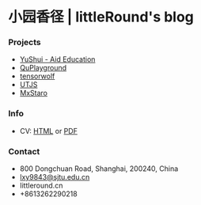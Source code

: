 # 小园香径 | littleRound's blog

### Projects
- [YuShui - Aid Education](http://ys.littleround.cn)
- [QuPlayground](https://camelop.github.io/QuPlayground)
- [tensorwolf](https://github.com/camelop/tensorwolf)
- [UTJS](https://github.com/camelop/UTJS)
- [MxStaro](https://github.com/camelop/MxStaro)

### Info
- CV: [HTML](static/cv2018_09_15.html) or [PDF](static/cv_xiaoyuanliu_2018_09_15.pdf)

### Contact 
- 800 Dongchuan Road, Shanghai, 200240, China
- lxy9843@sjtu.edu.cn
- littleround.cn
- +8613262290218
